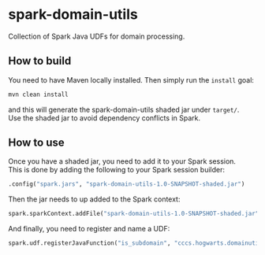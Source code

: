 # spark-domain-utils
Collection of Spark Java UDFs for domain processing.

## How to build
You need to have Maven locally installed.  Then simply run the `install` goal:
```bash
mvn clean install
```

and this will generate the spark-domain-utils shaded jar under `target/`.  
Use the shaded jar to avoid dependency conflicts in Spark.

## How to use
Once you have a shaded jar, you need to add it to your Spark session.  
This is done by adding the following to your Spark session builder:
```python
.config("spark.jars", "spark-domain-utils-1.0-SNAPSHOT-shaded.jar")
```

Then the jar needs to up added to the Spark context:
```python
spark.sparkContext.addFile("spark-domain-utils-1.0-SNAPSHOT-shaded.jar")
```

And finally, you need to register and name a UDF:
```python
spark.udf.registerJavaFunction("is_subdomain", "cccs.hogwarts.domainutils.IsSubdomainUDF", BooleanType())
```
